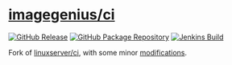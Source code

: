 <!-- DO NOT EDIT THIS FILE MANUALLY -->
<!-- Please read https://github.com/imagegenius/docker-ci/blob/master/.github/CONTRIBUTING.md -->
# [imagegenius/ci](https://github.com/imagegenius/docker-ci)

[![GitHub Release](https://img.shields.io/github/release/imagegenius/docker-ci.svg?color=007EC6&labelColor=555555&logoColor=ffffff&style=for-the-badge&logo=github)](https://github.com/imagegenius/docker-ci/releases)
[![GitHub Package Repository](https://shields.io/badge/GitHub%20Package-blue?logo=github&logoColor=ffffff&style=for-the-badge)](https://github.com/imagegenius/docker-ci/packages)
[![Jenkins Build](https://img.shields.io/jenkins/build?labelColor=555555&logoColor=ffffff&style=for-the-badge&jobUrl=https%3A%2F%2Fci.imagegenius.io%2Fjob%2FDocker-Pipeline-Builders%2Fjob%2Fdocker-ci%2Fjob%2Fmaster%2F&logo=jenkins)](https://ci.imagegenius.io/job/Docker-Pipeline-Builders/job/docker-ci/job/master/)

Fork of [linuxserver/ci](https://github.com/linuxserver/docker-ci), with some minor [modifications](https://github.com/linuxserver/docker-ci/compare/master...imagegenius:docker-ci:master).
